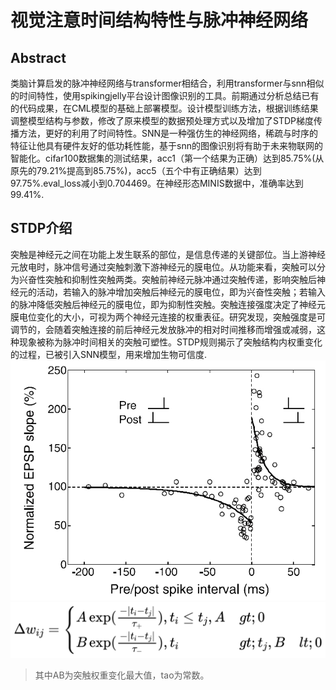 # 视觉注意时间结构特性与脉冲神经网络
## Abstract
类脑计算启发的脉冲神经网络与transformer相结合，利用transformer与snn相似的时间特性，使用spikingjelly平台设计图像识别的工具。前期通过分析总结已有的代码成果，在CML模型的基础上部署模型。设计模型训练方法，根据训练结果调整模型结构与参数，修改了原来模型的数据预处理方式以及增加了STDP梯度传播方法，更好的利用了时间特性。SNN是一种强仿生的神经网络，稀疏与时序的特征让他具有硬件友好的低功耗性能，基于snn的图像识别将有助于未来物联网的智能化。cifar100数据集的测试结果，acc1（第一个结果为正确）达到85.75%(从原先的79.21%提高到85.75%)，acc5（五个中有正确结果）达到97.75%.eval_loss减小到0.704469。在神经形态MINIS数据中，准确率达到99.41%.
## STDP介绍
突触是神经元之间在功能上发生联系的部位，是信息传递的关键部位。当上游神经元放电时，脉冲信号通过突触刺激下游神经元的膜电位。从功能来看，突触可以分为兴奋性突触和抑制性突触两类。突触前神经元脉冲通过突触传递，影响突触后神经元的活动，若输入的脉冲增加突触后神经元的膜电位，即为兴奋性突触；若输入的脉冲降低突触后神经元的膜电位，即为抑制性突触。突触连接强度决定了神经元膜电位变化的大小，可视为两个神经元连接的权重表征。研究发现，突触强度是可调节的，会随着突触连接的前后神经元发放脉冲的相对时间推移而增强或减弱，这种现象被称为脉冲时间相关的突触可塑性。STDP规则揭示了突触结构内权重变化的过程，已被引入SNN模型，用来增加生物可信度.
![](图片1.png)
![](图片2.png)
>其中AB为突触权重变化最大值，tao为常数。

